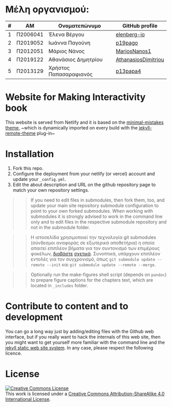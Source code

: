 # Μέλη οργανισμού:
| # | ΑΜ | Ονοματεπώνυμο | GitHub profile |
| -- | -- | -- | -- |
| 1 | Π2006041 | Έλενα Βέργου | [elenberg-io](https://github.com/elenberg-io) |
| 2 | Π2019052 | Ιωάννα Παγούνη | [p19pago](https://github.com/p19pago) |
| 3 | Π2012051 | Μάριος Νάνος | [MariosNanos1](https://github.com/MariosNanos1) |
| 4 | Π2019122 | Αθανάσιος Δημητρίου | [AthanasiosDimitriou](https://github.com/AthanasiosDimitriou) |
| 5 | Π2013129 | Χρήστος Παπασαραφιανός | [p13papa4](https://github.com/p13papa4) |

# Website for Making Interactivity book

This website is served from Netlify and it is based on the [minimal-mistakes theme](https://github.com/mmistakes/minimal-mistakes), ~which is dynamically imported on every build with the [jekyll-remote-theme](https://github.com/benbalter/jekyll-remote-theme) plug-in~

# Installation

1. Fork this repo.
2. Configure the deployment from your netlify (or vercel) account and update your `_config.yml`.
3. Edit the about description and URL on the github repository page to match your own repository settings.

>> If you need to edit files in submodules, then fork them, too, and update your main site repository submodule configuration to point to your own forked submodules. When working with submodules it is strongly advised to work in the command line only and to edit files in the respective submodule repository and not in the submodule folder.

>> Η ιστοσελίδα χρησιμοποιεί την τεχνολογία git submodules (σύνδεσμοι αναφοράς σε εξωτερικά αποθετήρια) η οποία απαιτεί επιπλέον βήματα για τον συντονισμό των επιμέρους φακέλων, [διαβάστε](https://github.blog/2016-02-01-working-with-submodules/) [σχετικά](https://www.atlassian.com/git/tutorials/git-submodule). Συνοπτικά, υπάρχουν επιπλέον εντολές για τον συγχρονισμό, όπως `git submodule update --remote --init` και `git submodule update --remote --merge`.

>> Optionally run the make-figures shell script (depends on `pandoc`) to prepare figure captions for the chapters text, which are located in `_includes` folder.

# Contribute to content and to development

You can go a long way just by adding/editing files with the Github web interface, but if you really want to hack the internals of this web site, then you might want to get yourself more familiar with the command line and the [jekyll static web site system](https://jekyllrb.com/). In any case, please respect the following licence.

# License

<a rel="license" href="http://creativecommons.org/licenses/by-sa/4.0/"><img alt="Creative Commons License" style="border-width:0" src="https://i.creativecommons.org/l/by-sa/4.0/80x15.png" /></a><br />This work is licensed under a <a rel="license" href="http://creativecommons.org/licenses/by-sa/4.0/">Creative Commons Attribution-ShareAlike 4.0 International License</a>.

